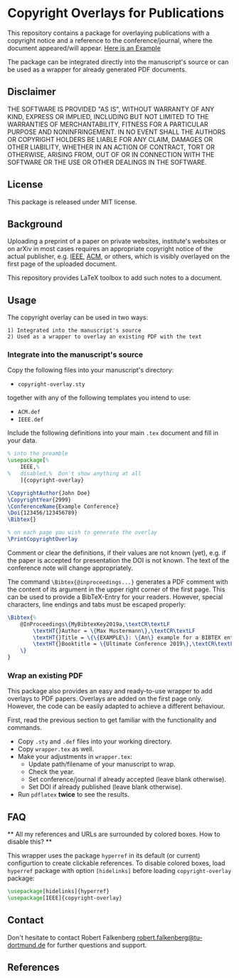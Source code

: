 Copyright Overlays for Publications
======================================

This repository contains a package for overlaying publications with a copyright notice and a reference to the conference/journal, where the document appeared/will appear. [Here is an Example](example-IEEE.pdf)

The package can be integrated directly into the manuscript's source or can be used as a wrapper for already generated PDF documents.

## Disclaimer
THE SOFTWARE IS PROVIDED "AS IS", WITHOUT WARRANTY OF ANY KIND, EXPRESS OR IMPLIED, INCLUDING BUT NOT LIMITED TO THE WARRANTIES OF MERCHANTABILITY, FITNESS FOR A PARTICULAR PURPOSE AND NONINFRINGEMENT. IN NO EVENT SHALL THE AUTHORS OR COPYRIGHT HOLDERS BE LIABLE FOR ANY CLAIM, DAMAGES OR OTHER LIABILITY, WHETHER IN AN ACTION OF CONTRACT, TORT OR OTHERWISE, ARISING FROM, OUT OF OR IN CONNECTION WITH THE SOFTWARE OR THE USE OR OTHER DEALINGS IN THE SOFTWARE.

## License
This package is released under MIT license.

## Background
Uploading a preprint of a paper on private websites, institute's websites or on arXiv in most cases requires an appropriate copyright notice of the actual publisher, e.g. [IEEE], [ACM], or others, which is visibly overlayed on the first page of the uploaded document.

This repository provides LaTeX toolbox to add such notes to a document.

## Usage
The copyright overlay can be used in two ways:

	1) Integrated into the manuscript's source
	2) Used as a wrapper to overlay an existing PDF with the text

### Integrate into the manuscript's source
Copy the following files into your manuscript's directory:

- ``copyright-overlay.sty``

together with any of the following templates you intend to use:

- ``ACM.def``
- ``IEEE.def``


Include the following definitions into your main ``.tex`` document and fill in your data.

```tex
% into the preamble
\usepackage[%
	IEEE,%
%	disabled,%	Don't show anything at all
	]{copyright-overlay}

\CopyrightAuthor{John Doe}
\CopyrightYear{2999}
\ConferenceName{Example Conference}
\Doi{123456/123456789}
\Bibtex{}

% on each page you wish to generate the overlay
\PrintCopyrightOverlay
```
Comment or clear the definitions, if their values are not known (yet), e.g. if the paper is accepted for presentation the DOI is not known. The text of the conference note will change appropriately.

The command ``\Bibtex{@inproceedings...}`` generates a PDF comment with the content of its argument in the upper right corner of the first page. This can be used to provide a BibTeX-Entry for your readers. However, special characters, line endings and tabs must be escaped properly:

```tex
\Bibtex{%
	@InProceedings\{MyBibtexKey2019a,\textCR\textLF
		\textHT{}Author = \{Max Mustermann\},\textCR\textLF
		\textHT{}Title = \{\{EXAMPLE\}: \{An\} example for a BIBTEX entry\},\textCR\textLF
		\textHT{}Booktitle = \{Ultimate Conference 2019\},\textCR\textLF
	\}
}
```

### Wrap an existing PDF
This package also provides an easy and ready-to-use wrapper to add overlays to PDF papers. Overlays are added on the first page only. However, the code can be easily adapted to achieve a different behaviour.

First, read the previous section to get familiar with the functionality and commands.

* Copy ``.sty`` and ``.def`` files into your working directory.
* Copy ``wrapper.tex`` as well.
* Make your adjustments in ``wrapper.tex``:
	* Update path/filename of your manuscript to wrap.
	* Check the year.
	* Set conference/journal if already accepted (leave blank otherwise).
	* Set DOI if already published (leave blank otherwise).
* Run ``pdflatex`` **twice** to see the results.

## FAQ

** All my references and URLs are surrounded by colored boxes. How to disable this? **

This wrapper uses the package ``hyperref`` in its default (or current) configurtion to create clickable references. To disable colored boxes, load ``hyperref`` package with option ``[hidelinks]`` before loading  ``copyright-overlay`` package:

```tex
\usepackage[hidelinks]{hyperref}
\usepackage[IEEE]{copyright-overlay}
```

## Contact
Don't hesitate to contact Robert Falkenberg <robert.falkenberg@tu-dortmund.de> for further questions and support.

## References

[IEEE]: https://www.ieee.org/content/dam/ieee-org/ieee/web/org/pubs/author_version_faq.pdf
[ACM]: https://www.acm.org/publications/policies/copyright-policy